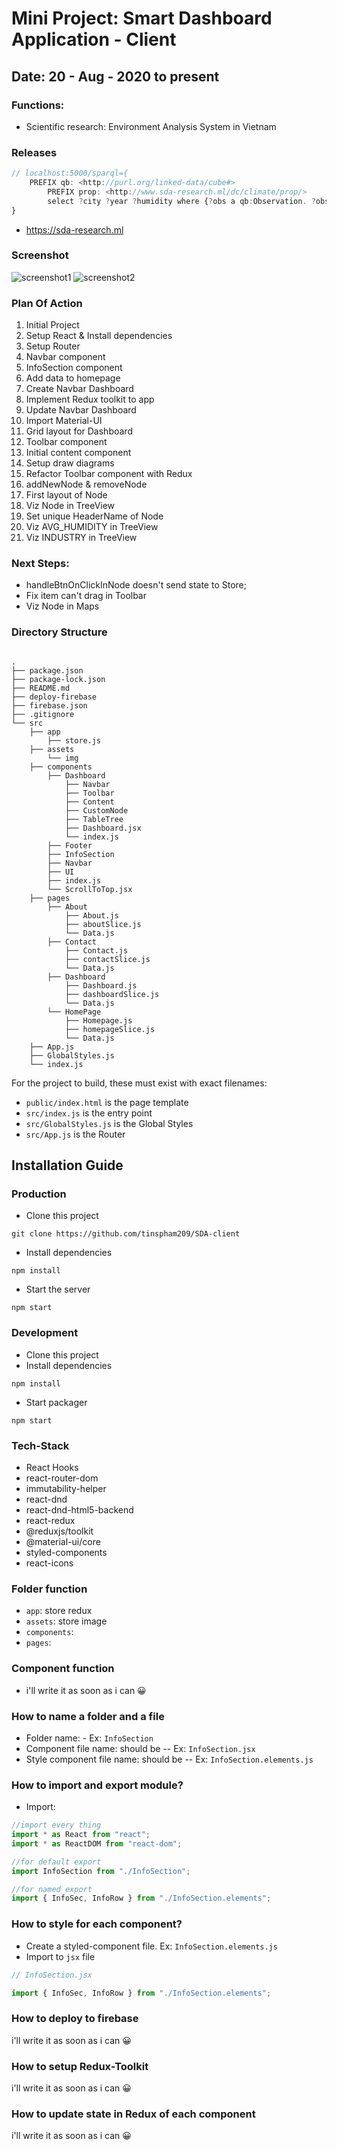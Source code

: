 # Mini Project: Smart Dashboard Application - Client

## Date: 20 - Aug - 2020 to present

### Functions:

- Scientific research: Environment Analysis System in Vietnam

### Releases

```js
// localhost:5000/sparql={
    PREFIX qb: <http://purl.org/linked-data/cube#>
        PREFIX prop: <http://www.sda-research.ml/dc/climate/prop/>
        select ?city ?year ?humidity where {?obs a qb:Observation. ?obs prop:city ?city filter regex(?city,'${city}') . ?obs prop:year ?year filter (?year = ${year}).?obs prop:humidity ?humidity.}
}
```

- https://sda-research.ml

### Screenshot

<img src="./screenshot.png" alt="screenshot1"/>
<img src="./screenshot2.png" alt="screenshot2"/>

### Plan Of Action

1. Initial Project
2. Setup React & Install dependencies
3. Setup Router
4. Navbar component
5. InfoSection component
6. Add data to homepage
7. Create Navbar Dashboard
8. Implement Redux toolkit to app
9. Update Navbar Dashboard
10. Import Material-UI
11. Grid layout for Dashboard
12. Toolbar component
13. Initial content component
14. Setup draw diagrams
15. Refactor Toolbar component with Redux
16. addNewNode & removeNode
17. First layout of Node
18. Viz Node in TreeView
19. Set unique HeaderName of Node
20. Viz AVG_HUMIDITY in TreeView
21. Viz INDUSTRY in TreeView

### Next Steps:

- handleBtnOnClickInNode doesn't send state to Store;
- Fix item can't drag in Toolbar
- Viz Node in Maps

### Directory Structure

```

.
├── package.json
├── package-lock.json
├── README.md
├── deploy-firebase
├── firebase.json
├── .gitignore
└── src
    ├── app
        ├── store.js
    ├── assets
        └── img
    ├── components
        ├── Dashboard
            ├── Navbar
            ├── Toolbar
            ├── Content
            ├── CustomNode
            ├── TableTree
            ├── Dashboard.jsx
            └── index.js
        ├── Footer
        ├── InfoSection
        ├── Navbar
        ├── UI
        ├── index.js
        └── ScrollToTop.jsx
    ├── pages
        ├── About
            ├── About.js
            ├── aboutSlice.js
            └── Data.js
        ├── Contact
            ├── Contact.js
            ├── contactSlice.js
            └── Data.js
        ├── Dashboard
            ├── Dashboard.js
            ├── dashboardSlice.js
            └── Data.js
        └── HomePage
            ├── Homepage.js
            ├── homepageSlice.js
            └── Data.js
    ├── App.js
    ├── GlobalStyles.js
    └── index.js
```

For the project to build, these must exist with exact filenames:

- `public/index.html` is the page template
- `src/index.js` is the entry point
- `src/GlobalStyles.js` is the Global Styles
- `src/App.js` is the Router

## Installation Guide

### Production

- Clone this project

```
git clone https://github.com/tinspham209/SDA-client
```

- Install dependencies

```
npm install
```

- Start the server

```
npm start
```

### Development

- Clone this project
- Install dependencies

```
npm install
```

- Start packager

```
npm start
```

### Tech-Stack

- React Hooks
- react-router-dom
- immutability-helper
- react-dnd
- react-dnd-html5-backend
- react-redux
- @reduxjs/toolkit
- @material-ui/core
- styled-components
- react-icons

### Folder function

- `app`: store redux
- `assets`: store image
- `components`:
- `pages`:

### Component function

- i'll write it as soon as i can 😀

### How to name a folder and a file

- Folder name: - Ex: `InfoSection`
- Component file name: should be -- Ex: `InfoSection.jsx`
- Style component file name: should be -- Ex: `InfoSection.elements.js`

### How to import and export module?

- Import:

```js
//import every thing
import * as React from "react";
import * as ReactDOM from "react-dom";

//for default export
import InfoSection from "./InfoSection";

//for named export
import { InfoSec, InfoRow } from "./InfoSection.elements";
```

### How to style for each component?

- Create a styled-component file. Ex: `InfoSection.elements.js`
- Import to `jsx` file

```js
// InfoSection.jsx

import { InfoSec, InfoRow } from "./InfoSection.elements";
```

### How to deploy to firebase

i'll write it as soon as i can 😀

### How to setup Redux-Toolkit

i'll write it as soon as i can 😀

### How to update state in Redux of each component

i'll write it as soon as i can 😀
